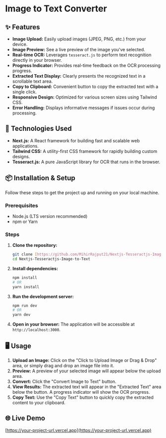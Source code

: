# Image to Text Converter



## ✨ Features

* **Image Upload:** Easily upload images (JPEG, PNG, etc.) from your device.
* **Image Preview:** See a live preview of the image you've selected.
* **Real-time OCR:** Leverages `tesseract.js` to perform text recognition directly in your browser.
* **Progress Indicator:** Provides real-time feedback on the OCR processing progress.
* **Extracted Text Display:** Clearly presents the recognized text in a scrollable text area.
* **Copy to Clipboard:** Convenient button to copy the extracted text with a single click.
* **Responsive Design:** Optimized for various screen sizes using Tailwind CSS.
* **Error Handling:** Displays informative messages if issues occur during processing.

## 🚀 Technologies Used

* **Next.js:** A React framework for building fast and scalable web applications.
* **Tailwind CSS:** A utility-first CSS framework for rapidly building custom designs.
* **Tesseract.js:** A pure JavaScript library for OCR that runs in the browser.

## 📦 Installation & Setup

Follow these steps to get the project up and running on your local machine.

### Prerequisites

* Node.js (LTS version recommended)
* npm or Yarn

### Steps

1.  **Clone the repository:**
    ```bash
    git clone [https://github.com/MihirRajput21/Nextjs-Tesseractjs-Image-to-Text.git](https://github.com/MihirRajput21/Nextjs-Tesseractjs-Image-to-Text.git)
    cd Nextjs-Tesseractjs-Image-to-Text
    ```

2.  **Install dependencies:**
    ```bash
    npm install
    # OR
    yarn install
    ```

3.  **Run the development server:**
    ```bash
    npm run dev
    # OR
    yarn dev
    ```

4.  **Open in your browser:**
    The application will be accessible at `http://localhost:3000`.

## 🖥️ Usage

1.  **Upload an Image:** Click on the "Click to Upload Image or Drag & Drop" area, or simply drag and drop an image file into it.
2.  **Preview:** A preview of your selected image will appear below the upload area.
3.  **Convert:** Click the "Convert Image to Text" button.
4.  **View Results:** The extracted text will appear in the "Extracted Text" area below the button. A progress indicator will show the OCR progress.
5.  **Copy Text:** Use the "Copy Text" button to quickly copy the extracted content to your clipboard.

## 🌐 Live Demo

[https://your-project-url.vercel.app](https://your-project-url.vercel.app)



